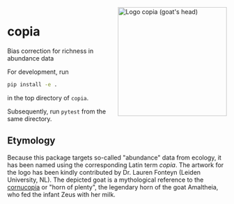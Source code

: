 <img width="250" align="right" alt="Logo copia (goat's head)" src="https://user-images.githubusercontent.com/4376879/115404130-5167a480-a1ed-11eb-96fe-46116ee5971f.png">

# copia
Bias correction for richness in abundance data

For development, run 

``` bash
pip install -e . 
```

in the top directory of `copia`.

Subsequently, run `pytest` from the same directory. 

## Etymology
Because this package targets so-called "abundance" data from ecology, it has been named using the corresponding Latin term *copia*. The artwork for the logo has been kindly contributed by Dr. Lauren Fonteyn (Leiden University, NL). The depicted goat is a mythological reference to the [cornucopia](https://en.wikipedia.org/wiki/Cornucopia) or "horn of plenty", the legendary horn of the goat Amaltheia, who fed the infant Zeus with her milk.
